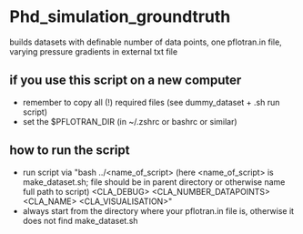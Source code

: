 # Phd_simulation_groundtruth
builds datasets with definable number of data points, one pflotran.in file, varying pressure gradients in external txt file

## if you use this script on a new computer
- remember to copy all (!) required files (see dummy_dataset + .sh run script)
- set the $PFLOTRAN_DIR (in ~/.zshrc or bashrc or similar)

## how to run the script
- run script via "bash ../<name_of_script> (here <name_of_script> is make_dataset.sh; file should be in parent directory or otherwise name full path to script) <CLA_DEBUG> <CLA_NUMBER_DATAPOINTS> <CLA_NAME> <CLA_VISUALISATION>"
- always start from the directory where your pflotran.in file is, otherwise it does not find make_dataset.sh
